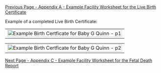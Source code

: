 [Previous Page - Appendix A - Example Facility Worksheet for the Live Birth Certificate](appendix_a_-_example_facility_worksheet_for_the_live_birth_certificate.html)

Example of a completed Live Birth Certificate:
<table><tr><td><img src="birth-certificate-babyg-quinn-fhir-sample-data_Page_1.png" alt="Example Birth Certficate for Baby G Quinn - p1" width="100%" /></td></tr></table>
<table><tr><td><img src="birth-certificate-babyg-quinn-fhir-sample-data_Page_2.png" alt="Example Birth Certficate for Baby G Quinn - p2" width="100%" /></td></tr></table>

[Next Page - Appendix C - Example Facility Worksheet for the Fetal Death Report](appendix_c_-_example_facility_worksheet_for_the_fetal_death_report.html)